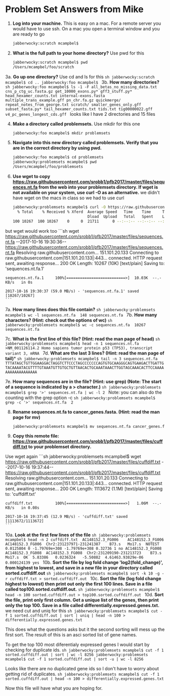 Problem Set Answers from Mike
=============================

1. **Log into your machine.** 
This is easy on a mac. For a remote server you would have to use ssh. On a mac you open a terminal window and you are ready to go
     ```sh
     jabberwocky:scratch mcampbel$
     ```

2. **What is the full path to your home directory?**
Use pwd for this
	```sh
	jabberwocky:scratch mcampbel$ pwd
	/Users/mcampbel/foo/scratch
	```
3a. **Go up one directory?**
Use cd and ls for this
	```sh
	jabberwocky:scratch mcampbel$ cd ..
	jabberwocky:foo mcampbel$
	```
3b. **How many directories?**
	```sh
	jabberwocky:foo mcampbel$ ls -1 -F
	all_betas_no_missing_data.txt
	cns_p_ctg_uc.fasta.gz
	get_10000_exons.py*
	gff3_stuff.py*
	head_hexamer_counts.txt
	internal-exons.fasta
	multiple_trans_example.gff
	pn_chr.fa.gz
	quickmerge/
	repeat_notes_from_george.txt
	scratch/
	smaller_genes_only.gff
	subset_fasta.py*
	tail_hexamer_counts.txt
	tids.txt
	tig00000022.gff
	v4_pc_genes_longest_cds.gff
	```
looks like I have 2 directories and 15 files

4. **Make a directory called problemsets.**
Use mkdir for this one
	```sh
	jabberwocky:foo mcampbel$ mkdir problemsets
	```
5. **Navigate into this new directory called problemsets. Verify that you are in the correct directory by using pwd.** 
	```sh
	jabberwocky:foo mcampbel$ cd problemsets
	jabberwocky:problemsets mcampbel$ pwd
	/Users/mcampbel/foo/problemsets
	```
6. **Use wget to copy https://raw.githubusercontent.com/srobb1/pfb2017/master/files/sequences.nt.fa from the web into your problemsets directory. If wget is not available on your system, use curl -O as an alternative.**
we didn't have wget on the macs in class so we had to use curl
	```sh
	jabberwocky:problemsets mcampbel$ curl -O https://raw.githubusercontent.com/srobb1/pfb2017/master/files/sequences.nt.fa
	  % Total    % Received % Xferd  Average Speed   Time    Time     Time  Current
	                                 Dload  Upload   Total   Spent    Left  Speed
	100 10267  100 10267    0     0  21711      0 --:--:-- --:--:-- --:--:--  113k
	```
but wget would work too
	```sh
	wget https://raw.githubusercontent.com/srobb1/pfb2017/master/files/sequences.nt.fa
	--2017-10-16 19:30:36--  https://raw.githubusercontent.com/srobb1/pfb2017/master/files/sequences.nt.fa
	Resolving raw.githubusercontent.com... 151.101.20.133
	Connecting to raw.githubusercontent.com|151.101.20.133|:443... connected.
	HTTP request sent, awaiting response... 200 OK
	Length: 10267 (10K) [text/plain]
	Saving to: 'sequences.nt.fa.1'
	
	sequences.nt.fa.1     100%[==========================>]  10.03K  --.-KB/s   in 0s     
	
	2017-10-16 19:30:37 (59.0 MB/s) - 'sequences.nt.fa.1' saved [10267/10267]
	```
7a. **How many lines does this file contain?**
	```sh
	jabberwocky:problemsets mcampbel$ wc -l sequences.nt.fa 
	     148 sequences.nt.fa
	```
7b. **How many characters? (Hint: check out the options of wc)**
	```sh
	jabberwocky:problemsets mcampbel$ wc -c sequences.nt.fa 
	   10267 sequences.nt.fa
	```

7c. **What is the first line of this file? (Hint: read the man page of head)**
	```sh
	jabberwocky:problemsets mcampbel$ head -n 1 sequences.nt.fa 
	>NM_001126114.2 Homo sapiens tumor protein p53 (TP53), transcript variant 3, mRNA
	```
7d. **What are the last 3 lines? (Hint: read the man page of tail)***
	```sh
	jabberwocky:problemsets mcampbel$ tail -n 3 sequences.nt.fa 
	TTTATAGCTGTTGGAAGGACTAGGTCTTCCCTAGCCCCCCCAGTGTGCAAGGGCAGTGAAGACTTGATTG
	TACAAAATACGTTTTGTAAATGTTGTGCTGTTAACACTGCAAATAAACTTGGTAGCAAACACTTCCAAAA
	AAAAAAAAAAAAAA
	```

7e. **How many sequences are in the file? (Hint: use grep) (Note: The start of a sequence is indicated by a > character.)**
	```sh
	jabberwocky:problemsets mcampbel$ grep '>' sequences.nt.fa | wc -l
	       2
	```
Note: you can also do the counting with the grep option -c
	```sh
	jabberwocky:problemsets mcampbel$ grep -c '>' sequences.nt.fa 
	2
	```

8. **Rename sequences.nt.fa to cancer_genes.fasta. (Hint: read the man page for mv)** 
	```sh
	jabberwocky:problemsets mcampbel$ mv sequences.nt.fa cancer_genes.fasta
	```
9. **Copy this remote file: https://raw.githubusercontent.com/srobb1/pfb2017/master/files/cuffdiff.txt to your problemset directory.**

Use wget again
	```sh
	jabberwocky:problemsets mcampbel$ wget https://raw.githubusercontent.com/srobb1/pfb2017/master/files/cuffdiff.txt
	--2017-10-16 19:37:44--  https://raw.githubusercontent.com/srobb1/pfb2017/master/files/cuffdiff.txt
	Resolving raw.githubusercontent.com... 151.101.20.133
	Connecting to raw.githubusercontent.com|151.101.20.133|:443... connected.
	HTTP request sent, awaiting response... 200 OK
	Length: 1113672 (1.1M) [text/plain]
	Saving to: 'cuffdiff.txt'
	
	cuffdiff.txt          100%[==========================>]   1.06M  --.-KB/s   in 0.08s  
	
	2017-10-16 19:37:45 (12.9 MB/s) - 'cuffdiff.txt' saved [1113672/1113672]
	```

10a. **Look at the first few lines of the file**
	```sh
	jabberwocky:problemsets mcampbel$ head -n 2 cuffdiff.txt 
	AC148152.3_FG006	AC148152.3_FG006  AC148152.3_FG006	Chr2:231237971-231241387	B73.s	Mo17.s	NOTEST	0.0125804 0 -1.79769e+308 -1.79769e+308 0.32736 1 no
	AC148152.3_FG008	AC148152.3_FG008  AC148152.3_FG008	Chr2:231209190-231213723	B73.s	Mo17.s	OK	5.83386	  0.0236324	  -5.50882	4.61463.93829e-06 0.000124139 yes
	```
10b. **Sort the file by log fold change 'log2(fold_change)', from highest to lowest, and save in a new file in your directory called sorted.cuffdiff.out**
	```sh
	jabberwocky:problemsets mcampbel$ sort -k 10 -g -r cuffdiff.txt > sorted.cuffdiff.out
	```
10c. **Sort the file (log fold change highest to lowest) then print out only the first 100 lines. Save in a file called top100.sorted.cuffdiff.out.**
	```sh
	jabberwocky:problemsets mcampbel$ head -n 100 sorted.cuffdiff.out > top100.sorted.cuffdiff.out
	```
10d. **Sort the file, print only first column. Get a unique list of the genes, then print only the top 100. Save in a file called differentially.expressed.genes.txt.**
we need cut and uniq for this
	```sh
	jabberwocky:problemsets mcampbel$ cut -f 1 sorted.cuffdiff.out | sort | uniq | head -n 100 > differentially.expressed.genes.txt
	```

This does what the questions asks but it the second sorting will mess up the first sort. The result of this is an asci sorted list of gene names.  

To get the top 100 most diferentialy expressed genes I would start by checking for duplicate ids.
	```sh
	jabberwocky:problemsets mcampbel$ cut -f 1 sorted.cuffdiff.out | sort | wc -l
	    8256
	jabberwocky:problemsets mcampbel$ cut -f 1 sorted.cuffdiff.out | sort -u | wc -l
	    8256
	```

Looks like there are no duplicated gene ids so I don't have to worry about getting rid of duplicates.
	```sh
	jabberwocky:problemsets mcampbel$ cut -f 1 sorted.cuffdiff.out | head -n 100 > differentially.expressed.genes.txt
	```

Now this file will have what you are hoping for.

